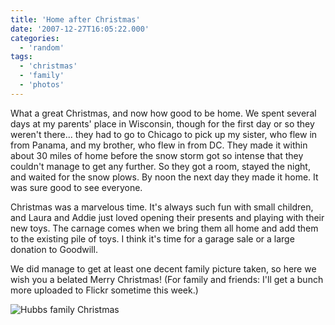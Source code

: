 ```yaml
---
title: 'Home after Christmas'
date: '2007-12-27T16:05:22.000'
categories:
  - 'random'
tags:
  - 'christmas'
  - 'family'
  - 'photos'
---
```


What a great Christmas, and now how good to be home. We spent several days at my parents' place in Wisconsin, though for the first day or so they weren't there... they had to go to Chicago to pick up my sister, who flew in from Panama, and my brother, who flew in from DC. They made it within about 30 miles of home before the snow storm got so intense that they couldn't manage to get any further. So they got a room, stayed the night, and waited for the snow plows. By noon the next day they made it home. It was sure good to see everyone.

Christmas was a marvelous time. It's always such fun with small children, and Laura and Addie just loved opening their presents and playing with their new toys. The carnage comes when we bring them all home and add them to the existing pile of toys. I think it's time for a garage sale or a large donation to Goodwill.

We did manage to get at least one decent family picture taken, so here we wish you a belated Merry Christmas! (For family and friends: I'll get a bunch more uploaded to Flickr sometime this week.)

![Hubbs family Christmas](http://www.chrishubbs.com/wordpress/wp-content/uploads/2007/12/dsc_3938.JPG)
